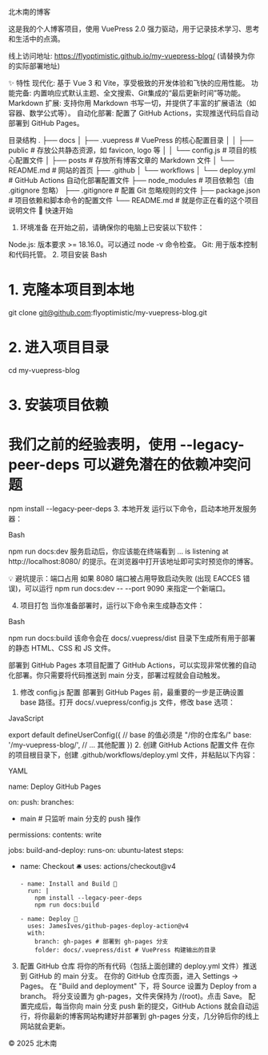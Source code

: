 北木南的博客


这是我的个人博客项目，使用 VuePress 2.0 强力驱动，用于记录技术学习、思考和生活中的点滴。

线上访问地址: https://flyoptimistic.github.io/my-vuepress-blog/ (请替换为你的实际部署地址)

✨ 特性
现代化: 基于 Vue 3 和 Vite，享受极致的开发体验和飞快的应用性能。
功能完备: 内置响应式默认主题、全文搜索、Git集成的“最后更新时间”等功能。
Markdown 扩展: 支持你用 Markdown 书写一切，并提供了丰富的扩展语法（如容器、数学公式等）。
自动化部署: 配置了 GitHub Actions，实现推送代码后自动部署到 GitHub Pages。

目录结构
.
├── docs
│   ├── .vuepress       # VuePress 的核心配置目录
│   │   ├── public      # 存放公共静态资源，如 favicon, logo 等
│   │   └── config.js   # 项目的核心配置文件
│   ├── posts           # 存放所有博客文章的 Markdown 文件
│   └── README.md       # 网站的首页
├── .github
│   └── workflows
│       └── deploy.yml  # GitHub Actions 自动化部署配置文件
├── node_modules        # 项目依赖包（由 .gitignore 忽略）
├── .gitignore          # 配置 Git 忽略规则的文件
├── package.json        # 项目依赖和脚本命令的配置文件
└── README.md           # 就是你正在看的这个项目说明文件
🚀 快速开始
1. 环境准备
   在开始之前，请确保你的电脑上已安装以下软件：

Node.js: 版本要求 >= 18.16.0。可以通过 node -v 命令检查。
Git: 用于版本控制和代码托管。
2. 项目安装
   Bash

# 1. 克隆本项目到本地
git clone git@github.com:flyoptimistic/my-vuepress-blog.git

# 2. 进入项目目录
cd my-vuepress-blog

# 3. 安装项目依赖
# 我们之前的经验表明，使用 --legacy-peer-deps 可以避免潜在的依赖冲突问题
npm install --legacy-peer-deps
3. 本地开发
   运行以下命令，启动本地开发服务器：

Bash

npm run docs:dev
服务启动后，你应该能在终端看到 ... is listening at http://localhost:8080/ 的提示。在浏览器中打开该地址即可实时预览你的博客。

💡 避坑提示：端口占用
如果 8080 端口被占用导致启动失败 (出现 EACCES 错误)，可以运行 npm run docs:dev -- --port 9090 来指定一个新端口。

4. 项目打包
   当你准备部署时，运行以下命令来生成静态文件：

Bash

npm run docs:build
该命令会在 docs/.vuepress/dist 目录下生成所有用于部署的静态 HTML、CSS 和 JS 文件。

部署到 GitHub Pages
本项目配置了 GitHub Actions，可以实现非常优雅的自动化部署。你只需要将代码推送到 main 分支，部署过程就会自动触发。

1. 修改 config.js 配置
   部署到 GitHub Pages 前，最重要的一步是正确设置 base 路径。打开 docs/.vuepress/config.js 文件，修改 base 选项：

JavaScript

export default defineUserConfig({
// base 的值必须是 "/你的仓库名/"
base: '/my-vuepress-blog/',
// ... 其他配置
})
2. 创建 GitHub Actions 配置文件
   在你的项目根目录下，创建 .github/workflows/deploy.yml 文件，并粘贴以下内容：

YAML

name: Deploy GitHub Pages

on:
push:
branches:
- main # 只监听 main 分支的 push 操作

permissions:
contents: write

jobs:
build-and-deploy:
runs-on: ubuntu-latest
steps:
- name: Checkout 🛎️
uses: actions/checkout@v4

      - name: Install and Build 🔧
        run: |
          npm install --legacy-peer-deps
          npm run docs:build

      - name: Deploy 🚀
        uses: JamesIves/github-pages-deploy-action@v4
        with:
          branch: gh-pages # 部署到 gh-pages 分支
          folder: docs/.vuepress/dist # VuePress 构建输出的目录
3. 配置 GitHub 仓库
   将你的所有代码（包括上面创建的 deploy.yml 文件）推送到 GitHub 的 main 分支。
   在你的 GitHub 仓库页面，进入 Settings -> Pages。
   在 "Build and deployment" 下，将 Source 设置为 Deploy from a branch。
   将分支设置为 gh-pages，文件夹保持为 /(root)。点击 Save。
   配置完成后，每当你向 main 分支 push 新的提交，GitHub Actions 就会自动运行，将你最新的博客网站构建好并部署到 gh-pages 分支，几分钟后你的线上网站就会更新。

© 2025 北木南